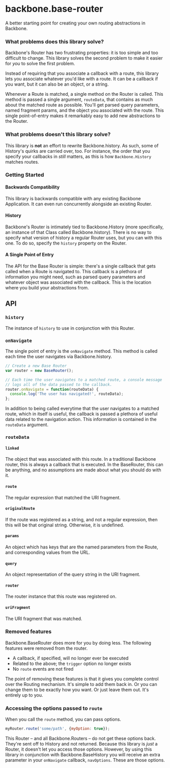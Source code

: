 # backbone.base-router

A better starting point for creating your own routing abstractions in Backbone.

### What problems does this library solve?

Backbone's Router has two frustrating properties: it is too simple and too difficult to
change. This library solves the second problem to make it easier for *you* to solve the
first problem.

Instead of requiring that you associate a callback with a route, this library
lets you associate whatever you'd like with a route. It can be a callback if you want,
but it can also be an object, or a string.

Whenever a Route is matched, a single method on the Router is called. This method is passed a single
argument, `routeData`, that contains as much about the matched route as possible. You'll get parsed
query parameters, named fragment params, and the object you associated with the route. This single
point-of-entry makes it remarkably easy to add new abstractions to the Router.

### What problems doesn't this library solve?

This library is **not** an effort to rewrite Backbone.history. As such, some of History's quirks are carried
over, too. For instance, the order that you specify your callbacks in *still* matters, as this is how `Backbone.History` matches routes.

### Getting Started

#### Backwards Compatibility

This library is backwards compatible with any existing Backbone Application. It can even run concurrently
alongside an existing Router.

#### History

Backbone's Router is intimately tied to Backbone.History (more specifically, an instance
of that Class called Backbone.history). There is no way to specify what version of history a regular Router
uses, but you can with this one. To do so, specify the `history` property on the Router.

#### A Single Point of Entry

The API for the Base Router is simple: there's a single callback that gets called when a Route is navigated
to. This callback is a plethora of information you might need, such as parsed query
parameters and whatever object was associated with the callback. This is the location
where you build your abstractions from.

## API

### `history`

The instance of `history` to use in conjunction with this Router.

### `onNavigate`

The single point of entry is the `onNavigate` method. This method is called each time the user navigates
via Backbone.history.

```js
// Create a new Base Router
var router = new BaseRouter();

// Each time the user navigates to a matched route, a console message
// logs all of the data passed to the callback.
router.onNavigate = function(routeData) {
  console.log('The user has navigated!', routeData);
};
```

In addition to being called everytime that the user navigates to a matched route, which in itself is useful, the
callback is passed a plethora of useful data related to the navigation action. This information is contained
in the `routeData` argument.

### `routeData`

#### `linked`

The object that was associated with this route. In a traditional Backbone router, this is always a callback that
is executed. In the BaseRouter, this can be anything, and no assumptions are made about what you should do with it.

#### `route`

The regular expression that matched the URI fragment.

#### `originalRoute`

If the route was registered as a string, and not a regular expression, then this will
be that original string. Otherwise, it is undefined.

#### `params`

An object which has keys that are the named parameters from the Route, and corresponding values
from the URL.

#### `query`

An object representation of the query string in the URI fragment.

#### `router`

The router instance that this route was registered on.

#### `uriFragment`

The URI fragment that was matched.

### Removed features

Backbone.BaseRouter does more for you by doing less. The following features were removed from the router.

- A callback, if specified, will no longer ever be executed
- Related to the above; the `trigger` option no longer exists
- No `route` events are not fired

The point of removing these features is that it gives you complete control over the Routing
mechanism. It's simple to add them back in. Or you can change them to be exactly how you
want. Or just leave them out. It's entirely up to you.

### Accessing the options passed to `route`

When you call the `route` method, you can pass options.

```js
myRouter.route('some/path', {myOption: true});
```

This Router – and all Backbone.Routers – do not get these options back. They're sent off to History and
not returned. Because this library is *just* a Router, it doesn't let you access those options. However, by
using this library in conjunction with Backbone.BaseHistory you will receive an extra parameter in your
`onNavigate` callback, `navOptions`. These are those options.
